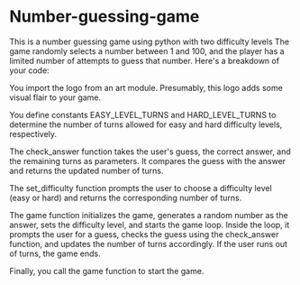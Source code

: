 # Number-guessing-game
This is a number guessing game using python with two difficulty levels
The game randomly selects a number between 1 and 100, and the player has a limited number of attempts to guess that number. Here's a breakdown of your code:

You import the logo from an art module. Presumably, this logo adds some visual flair to your game.

You define constants EASY_LEVEL_TURNS and HARD_LEVEL_TURNS to determine the number of turns allowed for easy and hard difficulty levels, respectively.

The check_answer function takes the user's guess, the correct answer, and the remaining turns as parameters. It compares the guess with the answer and returns the updated number of turns.

The set_difficulty function prompts the user to choose a difficulty level (easy or hard) and returns the corresponding number of turns.

The game function initializes the game, generates a random number as the answer, sets the difficulty level, and starts the game loop. Inside the loop, it prompts the user for a guess, checks the guess using the check_answer function, and updates the number of turns accordingly. If the user runs out of turns, the game ends.

Finally, you call the game function to start the game.
